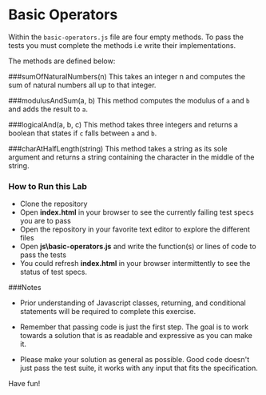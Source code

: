 Basic Operators
===============================================
Within the `basic-operators.js` file are four empty methods. To pass the tests you must complete the methods i.e write their implementations.

The methods are defined below:

###sumOfNaturalNumbers(n)
This takes an integer n and computes the sum of natural numbers all up to that integer.

###modulusAndSum(a, b)
This method computes the modulus of `a` and `b` and adds the result to `a`.

###logicalAnd(a, b, c)
This method takes three integers and returns a boolean that states if `c` falls between `a` and `b`.

###charAtHalfLength(string)
This method takes a string as its sole argument and returns a string containing the character in the middle of the string.


### How to Run this Lab

+ Clone the repository
+ Open **index.html** in your browser to see the currently failing test specs you are to pass
+ Open the repository in your favorite text editor to explore the different files
+ Open **js\basic-operators.js** and write the function(s) or lines of code to pass the tests
+ You could refresh **index.html** in your browser intermittently to see the status of test specs.


###Notes


+ Prior understanding of Javascript classes, returning, and conditional statements will be required to complete this exercise.

+ Remember that passing code is just the first step. The goal is to work towards a solution that is as readable and expressive as you can make
it.

+ Please make your solution as general as possible. Good code doesn't just pass the test suite, it works with any input that fits the specification.

Have fun!

